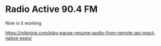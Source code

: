 # Radio Active 90.4 FM

Now is it working


https://ndpniraj.com/play-pause-resume-audio-from-remote-api-react-native-expo/